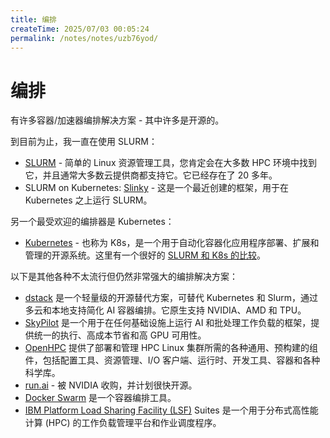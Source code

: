 ```yaml
---
title: 编排
createTime: 2025/07/03 00:05:24
permalink: /notes/notes/uzb76yod/
---
```

# 编排

有许多容器/加速器编排解决方案 - 其中许多是开源的。

到目前为止，我一直在使用 SLURM：

- [SLURM](slurm/) - 简单的 Linux 资源管理工具，您肯定会在大多数 HPC 环境中找到它，并且通常大多数云提供商都支持它。它已经存在了 20 多年。
- SLURM on Kubernetes: [Slinky](https://github.com/stas00/ml-engineering/pull/99) - 这是一个最近创建的框架，用于在 Kubernetes 之上运行 SLURM。

另一个最受欢迎的编排器是 Kubernetes：

- [Kubernetes](https://kubernetes.io/) - 也称为 K8s，是一个用于自动化容器化应用程序部署、扩展和管理的开源系统。这里有一个很好的 [SLURM 和 K8s 的比较](https://www.fluidstack.io/post/is-kubernetes-or-slurm-the-best-orchestrator-for-512-gpu-jobs)。

以下是其他各种不太流行但仍然非常强大的编排解决方案：

- [dstack](https://github.com/dstackai/dstack) 是一个轻量级的开源替代方案，可替代 Kubernetes 和 Slurm，通过多云和本地支持简化 AI 容器编排。它原生支持 NVIDIA、AMD 和 TPU。
- [SkyPilot](https://github.com/skypilot-org/skypilot) 是一个用于在任何基础设施上运行 AI 和批处理工作负载的框架，提供统一的执行、高成本节省和高 GPU 可用性。
- [OpenHPC](https://github.com/openhpc/ohpc) 提供了部署和管理 HPC Linux 集群所需的各种通用、预构建的组件，包括配置工具、资源管理、I/O 客户端、运行时、开发工具、容器和各种科学库。
- [run.ai](https://www.run.ai/) - 被 NVIDIA 收购，并计划很快开源。
- [Docker Swarm](https://docs.docker.com/engine/swarm/) 是一个容器编排工具。
- [IBM Platform Load Sharing Facility (LSF)](https://www.ibm.com/products/hpc-workload-management) Suites 是一个用于分布式高性能计算 (HPC) 的工作负载管理平台和作业调度程序。
